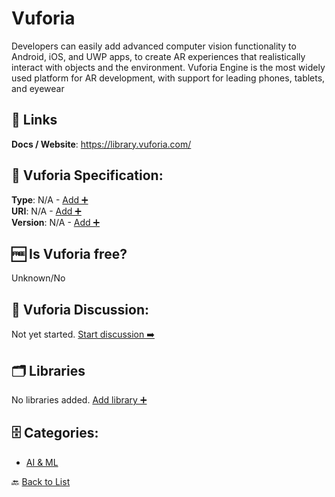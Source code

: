 # Vuforia

Developers can easily add advanced computer vision functionality to Android, iOS, and UWP apps, to create AR experiences that realistically interact with objects and the environment. Vuforia Engine is the most widely used platform for AR development, with support for leading phones, tablets, and eyewear

##  🔗 Links
**Docs / Website**: https://library.vuforia.com/

## 🧬 Vuforia Specification:
**Type**: N/A - [Add ➕](https://github.com/apis-list/apis-list/edit/main/apis/vuforia/vuforia.yaml)  
**URI**: N/A - [Add ➕](https://github.com/apis-list/apis-list/edit/main/apis/vuforia/vuforia.yaml)  
**Version**: N/A - [Add ➕](https://github.com/apis-list/apis-list/edit/main/apis/vuforia/vuforia.yaml)

## 🆓 Is Vuforia free?
 Unknown/No 

## 💬 Vuforia Discussion:
Not yet started. [Start discussion ➡️](https://github.com/apis-list/apis-list/discussions/new)

## 🗂️ Libraries

No libraries added. [Add library ➕](https://github.com/apis-list/apis-list/edit/main/apis/vuforia/vuforia.yaml)    


## 🗄️ Categories:
- [AI & ML](https://github.com/apis-list/apis-list#ai--ml-)

🔙  [Back to List](https://github.com/apis-list/apis-list)
